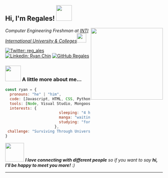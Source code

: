 <h2> Hi, I'm Regales! <img src="https://media1.giphy.com/media/UQ1EI1ML2ABQdbebup/giphy.gif?cid=ecf05e47ijf0w7wmpc7z3wl19cnsukcrhmzv1ysurrwgrrtk&rid=giphy.gif&ct=s" width="50"></h2>
<img align='right' src="https://media4.giphy.com/media/p2AnJ6YaBnYV8dqILE/giphy.gif?cid=790b761188aa9687aeeab02938b688ddc0aeba9226ab20da&rid=giphy.gif&ct=s" width="230">
<p><em>Computer Engineering Freshman at <a href="https://newinti.edu.my/">INTI International University & Colleges</a><img src="https://media4.giphy.com/media/F0RAWnqgJ1f6IzXi9U/giphy.gif?cid=ecf05e4701jwtfb8uhp983btm7pjvywbs709ir6pzpyxdu3e&rid=giphy.gif&ct=s" width="30"></br>
</em></p>

[![Twitter: reg_ales](https://img.shields.io/twitter/follow/reg_ales?style=social)](https://twitter.com/ThaiiBraga)
[![Linkedin: Ryan Chin](https://img.shields.io/badge/-Regales-blue?style=flat-square&logo=Linkedin&logoColor=white&link=https://www.linkedin.com/in/ryanchin04/)](https://www.linkedin.com/in/ryanchin04/)
[![GitHub Regales](https://img.shields.io/github/followers/regales?label=follow&style=social)](https://github.com/regales)


### <img src="https://media.giphy.com/media/VgCDAzcKvsR6OM0uWg/giphy.gif" width="50"> A little more about me...  

```javascript
const ryan = {
  pronouns: "he" | "him",
  code: [Javascript, HTML, CSS, Python],
  tools: [Node, Visual Studio, Mongoose],
  interests: {
                        sleeping: "4 hours a day",
                        manga: "waiting for updates",
                        studying: "forget 8am classes"
                      },
 challenge: "Surviving Through University And Assignments"
}
```

<img src="https://media.giphy.com/media/LnQjpWaON8nhr21vNW/giphy.gif" width="60"> <em><b>I love connecting with different people</b> so if you want to say <b>hi, I'll be happy to meet you more!</b> :)</em>

---
